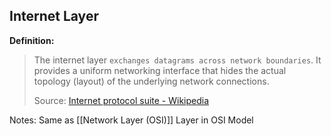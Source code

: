 ## Internet Layer

**Definition:**
>The internet layer `exchanges datagrams across network boundaries`. It provides a uniform networking interface that hides the actual topology (layout) of the underlying network connections.
>
>Source: [Internet protocol suite - Wikipedia](https://en.wikipedia.org/wiki/Internet_protocol_suite)

Notes: 
Same as [[Network Layer (OSI)]] Layer in OSI Model
